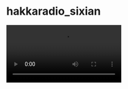 # hakkaradio_sixian

<video controls="" autoplay="" name="media">
    <source src="https://user.github.io/project/audio/sound.mp3" type="audio/wav">
</video>
